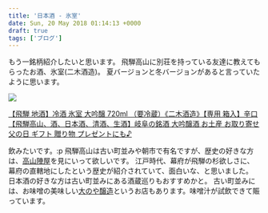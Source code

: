 ```yaml
---
title: '日本酒 - 氷室'
date: Sun, 20 May 2018 01:14:13 +0000
draft: true
tags: ['ブログ']
---
```


もう一銘柄紹介したいと思います。 飛騨高山に別荘を持っている友達に教えてもらったお酒、氷室(二木酒造)。 夏バージョンと冬バージョンがあると言っていたように思います。

[![](https://hbb.afl.rakuten.co.jp/hgb/16b1d4b8.71318a70.16b1d4b9.5abae34b/?me_id=1322285&item_id=10000016&m=https%3A%2F%2Fthumbnail.image.rakuten.co.jp%2F%400_mall%2Fseseragi%2Fcabinet%2F05034158%2F05039509%2Fimgrc0066539427.jpg%3F_ex%3D80x80&pc=https%3A%2F%2Fthumbnail.image.rakuten.co.jp%2F%400_mall%2Fseseragi%2Fcabinet%2F05034158%2F05039509%2Fimgrc0066539427.jpg%3F_ex%3D300x300&s=300x300&t=picttext)](https://hb.afl.rakuten.co.jp/hgc/16b1d4b8.71318a70.16b1d4b9.5abae34b/?pc=https%3A%2F%2Fitem.rakuten.co.jp%2Fseseragi%2F10000016%2F&m=http%3A%2F%2Fm.rakuten.co.jp%2Fseseragi%2Fi%2F10000016%2F&link_type=picttext&ut=eyJwYWdlIjoiaXRlbSIsInR5cGUiOiJwaWN0dGV4dCIsInNpemUiOiIzMDB4MzAwIiwibmFtIjoxLCJuYW1wIjoiZG93biIsImNvbSI6MSwiY29tcCI6ImRvd24iLCJwcmljZSI6MCwiYm9yIjoxLCJjb2wiOjB9)

[【飛騨 地酒】冷酒 氷室 大吟醸 720ml （要冷蔵）《二木酒造》【専用 箱入】辛口 【飛騨高山、酒、日本酒、清酒、生酒】岐阜の銘酒 大吟醸酒 お土産 お取り寄せ 父の日 ギフト 贈り物 プレゼントにも♪](https://hb.afl.rakuten.co.jp/hgc/16b1d4b8.71318a70.16b1d4b9.5abae34b/?pc=https%3A%2F%2Fitem.rakuten.co.jp%2Fseseragi%2F10000016%2F&m=http%3A%2F%2Fm.rakuten.co.jp%2Fseseragi%2Fi%2F10000016%2F&link_type=picttext&ut=eyJwYWdlIjoiaXRlbSIsInR5cGUiOiJwaWN0dGV4dCIsInNpemUiOiIzMDB4MzAwIiwibmFtIjoxLCJuYW1wIjoiZG93biIsImNvbSI6MSwiY29tcCI6ImRvd24iLCJwcmljZSI6MCwiYm9yIjoxLCJjb2wiOjB9)

  

飲みたいです。:p 飛騨高山は古い町並みや朝市で有名ですが、歴史の好きな方は、[高山陣屋](http://kankou.city.takayama.lg.jp/2000002/2000026/2000203.html)を見にいって欲しいです。 江戸時代、幕府が飛騨の杉欲しさに、幕府の直轄地にしたという歴史が紹介されていて、面白いな、と思いました。 日本酒の好きな方は古い町並みにある酒蔵巡りもおすすめかと。 古い町並みには、お味噌の美味しい[大のや醸造](http://www.ohnoya-takeda.co.jp/)というお店もあります。味噌汁が試飲できて賑っています。